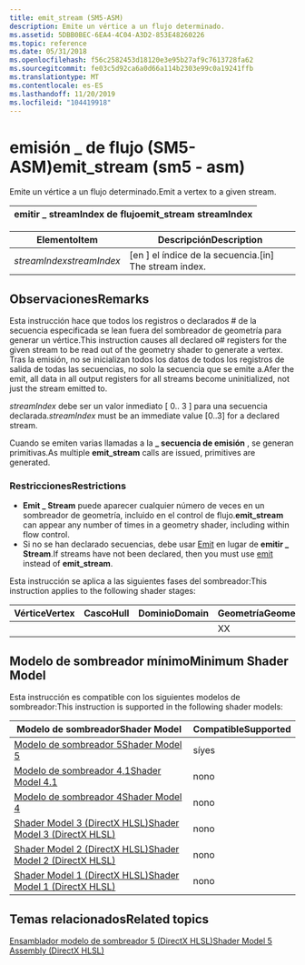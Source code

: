 ```yaml
---
title: emit_stream (SM5-ASM)
description: Emite un vértice a un flujo determinado.
ms.assetid: 5DBB0BEC-6EA4-4C04-A3D2-853E48260226
ms.topic: reference
ms.date: 05/31/2018
ms.openlocfilehash: f56c2582453d18120e3e95b27af9c7613728fa62
ms.sourcegitcommit: fe03c5d92ca6a0d66a114b2303e99c0a19241ffb
ms.translationtype: MT
ms.contentlocale: es-ES
ms.lasthandoff: 11/20/2019
ms.locfileid: "104419918"
---
```

# <a name="emit_stream-sm5---asm"></a><span data-ttu-id="7721d-103">emisión \_ de flujo (SM5-ASM)</span><span class="sxs-lookup"><span data-stu-id="7721d-103">emit\_stream (sm5 - asm)</span></span>

<span data-ttu-id="7721d-104">Emite un vértice a un flujo determinado.</span><span class="sxs-lookup"><span data-stu-id="7721d-104">Emit a vertex to a given stream.</span></span>



| <span data-ttu-id="7721d-105">emitir \_ streamIndex de flujo</span><span class="sxs-lookup"><span data-stu-id="7721d-105">emit\_stream streamIndex</span></span> |
|--------------------------|



 



| <span data-ttu-id="7721d-106">Elemento</span><span class="sxs-lookup"><span data-stu-id="7721d-106">Item</span></span>                                                                                                               | <span data-ttu-id="7721d-107">Descripción</span><span class="sxs-lookup"><span data-stu-id="7721d-107">Description</span></span>                         |
|--------------------------------------------------------------------------------------------------------------------|-------------------------------------|
| <span data-ttu-id="7721d-108"><span id="streamIndex"></span><span id="streamindex"></span><span id="STREAMINDEX"></span>*streamIndex*</span><span class="sxs-lookup"><span data-stu-id="7721d-108"><span id="streamIndex"></span><span id="streamindex"></span><span id="STREAMINDEX"></span>*streamIndex*</span></span><br/> | <span data-ttu-id="7721d-109">\[en \] el índice de la secuencia.</span><span class="sxs-lookup"><span data-stu-id="7721d-109">\[in\] The stream index.</span></span><br/> |



 

## <a name="remarks"></a><span data-ttu-id="7721d-110">Observaciones</span><span class="sxs-lookup"><span data-stu-id="7721d-110">Remarks</span></span>

<span data-ttu-id="7721d-111">Esta instrucción hace que todos los registros o declarados \# de la secuencia especificada se lean fuera del sombreador de geometría para generar un vértice.</span><span class="sxs-lookup"><span data-stu-id="7721d-111">This instruction causes all declared o\# registers for the given stream to be read out of the geometry shader to generate a vertex.</span></span> <span data-ttu-id="7721d-112">Tras la emisión, no se inicializan todos los datos de todos los registros de salida de todas las secuencias, no solo la secuencia que se emite a.</span><span class="sxs-lookup"><span data-stu-id="7721d-112">Afer the emit, all data in all output registers for all streams become uninitialized, not just the stream emitted to.</span></span>

<span data-ttu-id="7721d-113">*streamIndex* debe ser un valor inmediato \[ 0.. 3 \] para una secuencia declarada.</span><span class="sxs-lookup"><span data-stu-id="7721d-113">*streamIndex* must be an immediate value \[0..3\] for a declared stream.</span></span>

<span data-ttu-id="7721d-114">Cuando se emiten varias llamadas a la **\_ secuencia de emisión** , se generan primitivas.</span><span class="sxs-lookup"><span data-stu-id="7721d-114">As multiple **emit\_stream** calls are issued, primitives are generated.</span></span>

### <a name="restrictions"></a><span data-ttu-id="7721d-115">Restricciones</span><span class="sxs-lookup"><span data-stu-id="7721d-115">Restrictions</span></span>

-   <span data-ttu-id="7721d-116">**Emit \_ Stream** puede aparecer cualquier número de veces en un sombreador de geometría, incluido en el control de flujo.</span><span class="sxs-lookup"><span data-stu-id="7721d-116">**emit\_stream** can appear any number of times in a geometry shader, including within flow control.</span></span>
-   <span data-ttu-id="7721d-117">Si no se han declarado secuencias, debe usar [Emit](emit--sm4---asm-.md) en lugar de **emitir \_ Stream**.</span><span class="sxs-lookup"><span data-stu-id="7721d-117">If streams have not been declared, then you must use [emit](emit--sm4---asm-.md) instead of **emit\_stream**.</span></span>

<span data-ttu-id="7721d-118">Esta instrucción se aplica a las siguientes fases del sombreador:</span><span class="sxs-lookup"><span data-stu-id="7721d-118">This instruction applies to the following shader stages:</span></span>



| <span data-ttu-id="7721d-119">Vértice</span><span class="sxs-lookup"><span data-stu-id="7721d-119">Vertex</span></span> | <span data-ttu-id="7721d-120">Casco</span><span class="sxs-lookup"><span data-stu-id="7721d-120">Hull</span></span> | <span data-ttu-id="7721d-121">Dominio</span><span class="sxs-lookup"><span data-stu-id="7721d-121">Domain</span></span> | <span data-ttu-id="7721d-122">Geometría</span><span class="sxs-lookup"><span data-stu-id="7721d-122">Geometry</span></span> | <span data-ttu-id="7721d-123">Píxel</span><span class="sxs-lookup"><span data-stu-id="7721d-123">Pixel</span></span> | <span data-ttu-id="7721d-124">Compute</span><span class="sxs-lookup"><span data-stu-id="7721d-124">Compute</span></span> |
|--------|------|--------|----------|-------|---------|
|        |      |        | <span data-ttu-id="7721d-125">X</span><span class="sxs-lookup"><span data-stu-id="7721d-125">X</span></span>        |       |         |



 

## <a name="minimum-shader-model"></a><span data-ttu-id="7721d-126">Modelo de sombreador mínimo</span><span class="sxs-lookup"><span data-stu-id="7721d-126">Minimum Shader Model</span></span>

<span data-ttu-id="7721d-127">Esta instrucción es compatible con los siguientes modelos de sombreador:</span><span class="sxs-lookup"><span data-stu-id="7721d-127">This instruction is supported in the following shader models:</span></span>



| <span data-ttu-id="7721d-128">Modelo de sombreador</span><span class="sxs-lookup"><span data-stu-id="7721d-128">Shader Model</span></span>                                              | <span data-ttu-id="7721d-129">Compatible</span><span class="sxs-lookup"><span data-stu-id="7721d-129">Supported</span></span> |
|-----------------------------------------------------------|-----------|
| [<span data-ttu-id="7721d-130">Modelo de sombreador 5</span><span class="sxs-lookup"><span data-stu-id="7721d-130">Shader Model 5</span></span>](d3d11-graphics-reference-sm5.md)        | <span data-ttu-id="7721d-131">sí</span><span class="sxs-lookup"><span data-stu-id="7721d-131">yes</span></span>       |
| [<span data-ttu-id="7721d-132">Modelo de sombreador 4,1</span><span class="sxs-lookup"><span data-stu-id="7721d-132">Shader Model 4.1</span></span>](dx-graphics-hlsl-sm4.md)              | <span data-ttu-id="7721d-133">no</span><span class="sxs-lookup"><span data-stu-id="7721d-133">no</span></span>        |
| [<span data-ttu-id="7721d-134">Modelo de sombreador 4</span><span class="sxs-lookup"><span data-stu-id="7721d-134">Shader Model 4</span></span>](dx-graphics-hlsl-sm4.md)                | <span data-ttu-id="7721d-135">no</span><span class="sxs-lookup"><span data-stu-id="7721d-135">no</span></span>        |
| [<span data-ttu-id="7721d-136">Shader Model 3 (DirectX HLSL)</span><span class="sxs-lookup"><span data-stu-id="7721d-136">Shader Model 3 (DirectX HLSL)</span></span>](dx-graphics-hlsl-sm3.md) | <span data-ttu-id="7721d-137">no</span><span class="sxs-lookup"><span data-stu-id="7721d-137">no</span></span>        |
| [<span data-ttu-id="7721d-138">Shader Model 2 (DirectX HLSL)</span><span class="sxs-lookup"><span data-stu-id="7721d-138">Shader Model 2 (DirectX HLSL)</span></span>](dx-graphics-hlsl-sm2.md) | <span data-ttu-id="7721d-139">no</span><span class="sxs-lookup"><span data-stu-id="7721d-139">no</span></span>        |
| [<span data-ttu-id="7721d-140">Shader Model 1 (DirectX HLSL)</span><span class="sxs-lookup"><span data-stu-id="7721d-140">Shader Model 1 (DirectX HLSL)</span></span>](dx-graphics-hlsl-sm1.md) | <span data-ttu-id="7721d-141">no</span><span class="sxs-lookup"><span data-stu-id="7721d-141">no</span></span>        |



 

## <a name="related-topics"></a><span data-ttu-id="7721d-142">Temas relacionados</span><span class="sxs-lookup"><span data-stu-id="7721d-142">Related topics</span></span>

<dl> <dt>

[<span data-ttu-id="7721d-143">Ensamblador modelo de sombreador 5 (DirectX HLSL)</span><span class="sxs-lookup"><span data-stu-id="7721d-143">Shader Model 5 Assembly (DirectX HLSL)</span></span>](shader-model-5-assembly--directx-hlsl-.md)
</dt> </dl>

 

 






